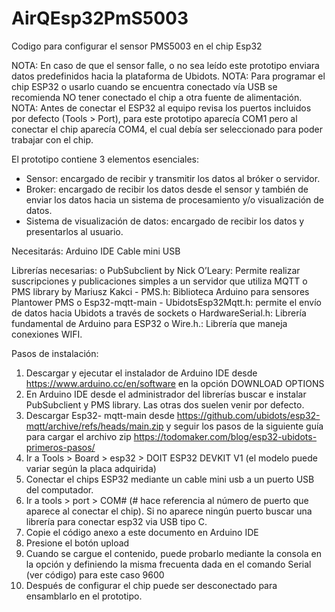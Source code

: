 # AirQEsp32PmS5003
Codigo para configurar el sensor PMS5003 en el chip Esp32

NOTA: En caso de que el sensor falle, o no sea leído este prototipo enviara datos predefinidos hacia la plataforma de Ubidots.
NOTA: Para programar el chip ESP32 o usarlo cuando se encuentra conectado vía USB se recomienda NO tener conectado el chip a otra fuente de alimentación.
NOTA: Antes de conectar el ESP32 al equipo revisa los puertos incluidos por defecto (Tools > Port), para este prototipo aparecía COM1 pero al conectar el chip aparecía COM4, el cual debía ser seleccionado para poder trabajar con el chip.

El prototipo contiene 3 elementos esenciales:
-	Sensor: encargado de recibir y transmitir los datos al bróker o servidor. 
-	Broker: encargado de recibir los datos desde el sensor y también de enviar los datos hacia un sistema de procesamiento y/o visualización de datos.
-	Sistema de visualización de datos: encargado de recibir los datos y presentarlos al usuario. 

Necesitarás:
Arduino IDE
Cable mini USB

Librerías necesarias:
o	PubSubclient by Nick O’Leary: Permite realizar suscripciones y publicaciones simples a un servidor que utiliza MQTT
o	PMS library by Mariusz Kakci - PMS.h: Biblioteca Arduino para sensores Plantower PMS
o	Esp32-mqtt-main - UbidotsEsp32Mqtt.h: permite el envío de datos hacia Ubidots a través de sockets
o	HardwareSerial.h: Librería fundamental de Arduino para ESP32
o	Wire.h.: Librería que maneja conexiones WIFI.

Pasos de instalación:
1.	Descargar y ejecutar el instalador de Arduino IDE desde https://www.arduino.cc/en/software en la opción DOWNLOAD OPTIONS
2.	En Arduino IDE desde el administrador del librerías buscar e instalar PubSubclient y PMS library. Las otras dos suelen venir por defecto.
3.	Descargar Esp32- mqtt-main desde https://github.com/ubidots/esp32-mqtt/archive/refs/heads/main.zip y seguir los pasos de la siguiente guía para cargar el archivo zip https://todomaker.com/blog/esp32-ubidots-primeros-pasos/  
4.	Ir a Tools > Board > esp32 > DOIT ESP32 DEVKIT V1 (el modelo puede variar según la placa adquirida) 
5.	Conectar el chips ESP32 mediante un cable mini usb a un puerto USB del computador.
6.	Ir a tools > port > COM# (# hace referencia al número de puerto que aparece al conectar el chip). Si no aparece ningún puerto buscar una librería para conectar esp32 via USB tipo C.
7.	Copie el código anexo a este documento en Arduino IDE
8.	Presione el botón upload 
9.	Cuando se cargue el contenido, puede probarlo mediante la consola en la opción y definiendo la misma frecuenta dada en el comando Serial (ver código) para este caso 9600 
10.	Después de configurar el chip puede ser desconectado para ensamblarlo en el prototipo.
